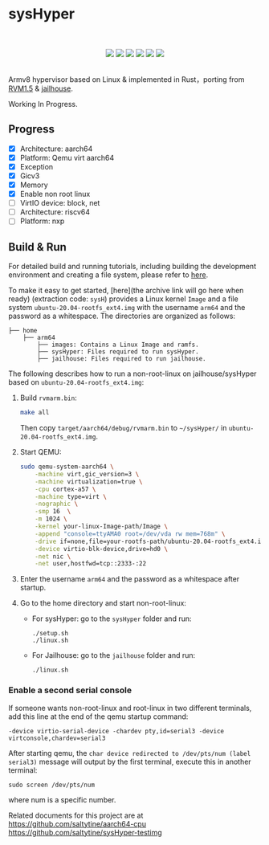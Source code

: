 # sysHyper
<p align = "center">
<br><br>
<img src="https://img.shields.io/badge/sysHyper-orange" />
<img src="https://img.shields.io/github/license/saltytine/hypervisor?color=red" />
<img src="https://img.shields.io/github/contributors/saltytine/hypervisor?color=blue" />
<img src="https://img.shields.io/github/languages/code-size/saltytine/hypervisor?color=green">
<img src="https://img.shields.io/github/repo-size/saltytine/hypervisor?color=white">
<img src="https://img.shields.io/github/languages/top/saltytine/hypervisor?color=orange">
<br><br>
</p>

Armv8 hypervisor based on Linux & implemented in Rust，porting from [RVM1.5](https://github.com/rcore-os/RVM1.5) & [jailhouse](https://github.com/siemens/jailhouse).

Working In Progress.

## Progress

- [x] Architecture: aarch64
- [x] Platform: Qemu virt aarch64
- [x] Exception
- [x] Gicv3
- [x] Memory
- [x] Enable non root linux
- [ ] VirtIO device: block, net
- [ ] Architecture: riscv64
- [ ] Platform: nxp

## Build & Run

For detailed build and running tutorials, including building the development environment and creating a file system, please refer to [here](https://github.com/saltytine/notes-and-guides/blob/main/arm64-qemu-jailhouse.md).

To make it easy to get started, [here](the archive link will go here when ready) (extraction code: `sysH`) provides a  Linux kernel `Image` and a file system `ubuntu-20.04-rootfs_ext4.img` with the username `arm64` and the password as a whitespace. The directories are organized as follows:

```
├── home
	├── arm64
        ├── images: Contains a Linux Image and ramfs.
        ├── sysHyper: Files required to run sysHyper.
        ├── jailhouse: Files required to run jailhouse.
```

The following describes how to run a non-root-linux on jailhouse/sysHyper based on `ubuntu-20.04-rootfs_ext4.img`:

1. Build `rvmarm.bin`:

   ```bash
   make all
   ```

   Then copy `target/aarch64/debug/rvmarm.bin` to `~/sysHyper/` in `ubuntu-20.04-rootfs_ext4.img`.

2. Start QEMU:

   ```bash
   sudo qemu-system-aarch64 \
       -machine virt,gic_version=3 \
       -machine virtualization=true \
       -cpu cortex-a57 \
       -machine type=virt \
       -nographic \
       -smp 16  \
       -m 1024 \
       -kernel your-linux-Image-path/Image \
       -append "console=ttyAMA0 root=/dev/vda rw mem=768m" \
       -drive if=none,file=your-rootfs-path/ubuntu-20.04-rootfs_ext4.img,id=hd0,format=raw \
       -device virtio-blk-device,drive=hd0 \
       -net nic \
       -net user,hostfwd=tcp::2333-:22
   ```

3. Enter the username `arm64` and the password as a whitespace after startup.

4. Go to the home directory and start non-root-linux:

   * For sysHyper: go to the `sysHyper` folder and run:

     ```
     ./setup.sh
     ./linux.sh
     ```

   * For Jailhouse: go to the `jailhouse` folder and run:

     ```
     ./linux.sh
     ```

### Enable a second serial console

If someone wants non-root-linux and root-linux in two different terminals, add this line at the end of the qemu startup command:

```
-device virtio-serial-device -chardev pty,id=serial3 -device virtconsole,chardev=serial3
```

After starting qemu, the `char device redirected to /dev/pts/num (label serial3)` message will output by the first terminal, execute this in another terminal:

```
sudo screen /dev/pts/num
```

where num is a specific number.

Related documents for this project are at
https://github.com/saltytine/aarch64-cpu
https://github.com/saltytine/sysHyper-testimg
